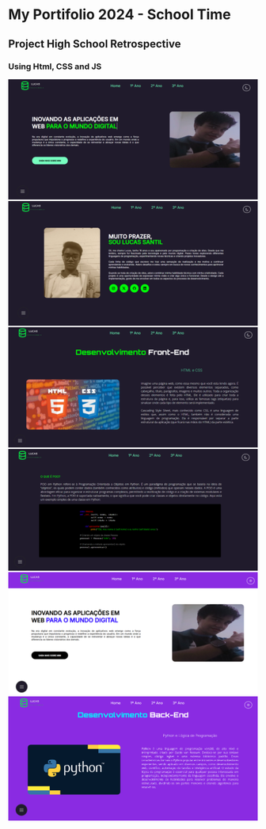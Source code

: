 # My Portifolio 2024 - School Time
## Project High School Retrospective
### Using Html, CSS and JS


<img src="Home.png" width="auto" style="margin-right: 10px;">
<img src="Home-2.png" width="auto" style="margin-right: 10px;">
<img src="Pag-1.png" width="auto" style="margin-right: 10px;">
<img src="Pag-1-(2).png" width="auto" style="margin-right: 10px;">
<img src="White-Home.png" width="auto" style="margin-right: 10px;">
<img src="White-Pag1.png" width="auto">

